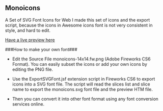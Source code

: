## Monoicons ##

A Set of SVG Font Icons for Web
I made this set of icons and the export script, because the icons in Awesome icons font is not very consistent in style, and hard to edit.

[Have a live preview here](http://nulled666.github.io/monoicons/monoicons.htm)

###How to make your own font###
* Edit the Source File monoicons-14x14.fw.png  (Adobe Fireworks CS6 Format).
You can easily subset the icons or add your own icons by editing the PNG file.

* Use the ExportSVGFont.jsf extension script in Fireworks CS6 to export icons into a SVG font file.
The script will read the slices list and slice name to export the monoicons.svg font file and the preview HTM file.

* Then you can convert it into other font format using any font conversion services online.
